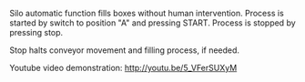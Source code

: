 Silo automatic function fills boxes without human intervention.
Process is started by switch to position "A" and pressing START. Process is stopped by pressing stop.

Stop halts conveyor movement and filling process, if needed.

Youtube video demonstration: http://youtu.be/5_VFerSUXyM